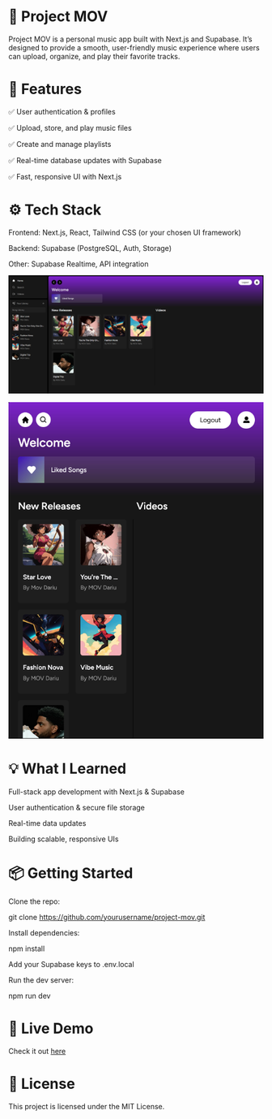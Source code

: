# 🎵 Project MOV

Project MOV is a personal music app built with Next.js and Supabase. It’s designed to provide a smooth, user-friendly music experience where users can upload, organize, and play their favorite tracks.

# 🚀 Features

✅ User authentication & profiles

✅ Upload, store, and play music files

✅ Create and manage playlists

✅ Real-time database updates with Supabase

✅ Fast, responsive UI with Next.js

# ⚙️ Tech Stack

Frontend: Next.js, React, Tailwind CSS (or your chosen UI framework)

Backend: Supabase (PostgreSQL, Auth, Storage)

Other: Supabase Realtime, API integration

![alt text](https://github.com/war2v/MOV-App/blob/main/public/images/Screenshot%202025-05-15%20112524.png "Logo Title Text 1")

![alt text](https://github.com/war2v/MOV-App/blob/main/public/images/Screenshot%202025-05-15%20112641.png "Logo Title Text 1")

# 💡 What I Learned

Full-stack app development with Next.js & Supabase

User authentication & secure file storage

Real-time data updates

Building scalable, responsive UIs

# 📦 Getting Started

Clone the repo:

git clone https://github.com/yourusername/project-mov.git

Install dependencies:

npm install

Add your Supabase keys to .env.local

Run the dev server:

npm run dev

# 🔗 Live Demo

Check it out [here](https://project-mov.netlify.app/)

# 📄 License

This project is licensed under the MIT License.

